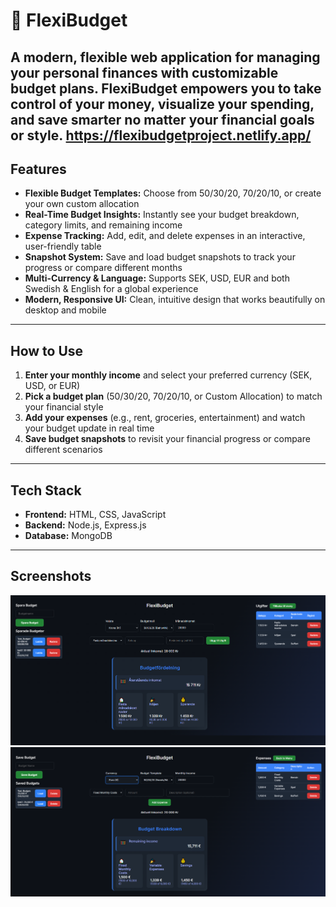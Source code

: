 # 💸 FlexiBudget

A modern, flexible web application for managing your personal finances with customizable budget plans. FlexiBudget empowers you to take control of your money, visualize your spending, and save smarter no matter your financial goals or style.
https://flexibudgetproject.netlify.app/
---

## Features

- **Flexible Budget Templates:** Choose from 50/30/20, 70/20/10, or create your own custom allocation
- **Real-Time Budget Insights:** Instantly see your budget breakdown, category limits, and remaining income
- **Expense Tracking:** Add, edit, and delete expenses in an interactive, user-friendly table
- **Snapshot System:** Save and load budget snapshots to track your progress or compare different months
- **Multi-Currency & Language:** Supports SEK, USD, EUR and both Swedish & English for a global experience
- **Modern, Responsive UI:** Clean, intuitive design that works beautifully on desktop and mobile

---


## How to Use

1. **Enter your monthly income** and select your preferred currency (SEK, USD, or EUR)
2. **Pick a budget plan** (50/30/20, 70/20/10, or Custom Allocation) to match your financial style
3. **Add your expenses** (e.g., rent, groceries, entertainment) and watch your budget update in real time
4. **Save budget snapshots** to revisit your financial progress or compare different scenarios

---

## Tech Stack

- **Frontend:** HTML, CSS, JavaScript
- **Backend:** Node.js, Express.js
- **Database:** MongoDB

---

## Screenshots

![FlexiBudget Swedish](./budget-app/screenshots/budgetapp.PNG)
![FlexiBudget English](./budget-app/screenshots/budgetappENG.PNG)

  


